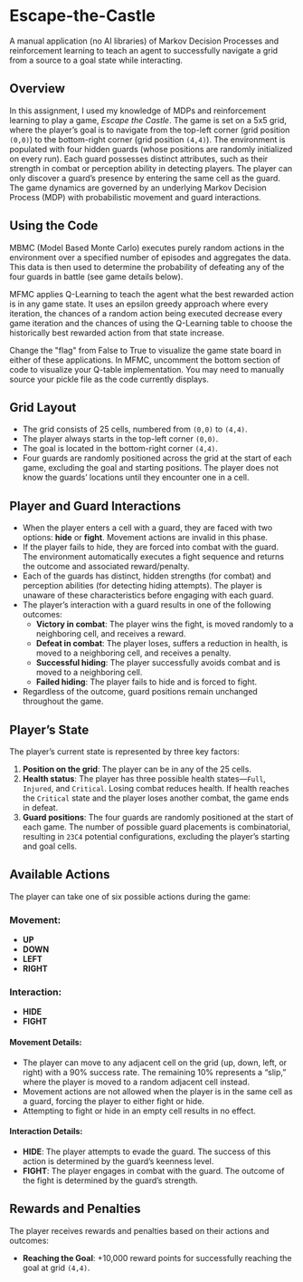 # Escape-the-Castle

A manual application (no AI libraries) of Markov Decision Processes and reinforcement learning to teach an agent to successfully navigate a grid from a source to a goal state while interacting.

## Overview
In this assignment, I used my knowledge of MDPs and reinforcement learning to play a game, *Escape the Castle*. The game is set on a 5x5 grid, where the player’s goal is to navigate from the top-left corner (grid position `(0,0)`) to the bottom-right corner (grid position `(4,4)`). The environment is populated with four hidden guards (whose positions are randomly initialized on every run). Each guard possesses distinct attributes, such as their strength in combat or perception ability in detecting players. The player can only discover a guard’s presence by entering the same cell as the guard. The game dynamics are governed by an underlying Markov Decision Process (MDP) with probabilistic movement and guard interactions.

## Using the Code
MBMC (Model Based Monte Carlo) executes purely random actions in the environment over a specified number of episodes and aggregates the data. This data is then used to determine the probability of defeating any of the four guards in battle (see game details below). 

MFMC applies Q-Learning to teach the agent what the best rewarded action is in any game state. It uses an epsilon greedy approach where every iteration, the chances of a random action being executed decrease every game iteration and the chances of using the Q-Learning table to choose the historically best rewarded action from that state increase.

Change the "flag" from False to True to visualize the game state board in either of these applications. In MFMC, uncomment the bottom section of code to visualize your Q-table implementation. You may need to manually source your pickle file as the code currently displays. 

## Grid Layout
- The grid consists of 25 cells, numbered from `(0,0)` to `(4,4)`.
- The player always starts in the top-left corner `(0,0)`.
- The goal is located in the bottom-right corner `(4,4)`.
- Four guards are randomly positioned across the grid at the start of each game, excluding the goal and starting positions. The player does not know the guards’ locations until they encounter one in a cell.

## Player and Guard Interactions
- When the player enters a cell with a guard, they are faced with two options: **hide** or **fight**. Movement actions are invalid in this phase.
- If the player fails to hide, they are forced into combat with the guard. The environment automatically executes a fight sequence and returns the outcome and associated reward/penalty.
- Each of the guards has distinct, hidden strengths (for combat) and perception abilities (for detecting hiding attempts). The player is unaware of these characteristics before engaging with each guard.
- The player’s interaction with a guard results in one of the following outcomes:
  - **Victory in combat**: The player wins the fight, is moved randomly to a neighboring cell, and receives a reward.
  - **Defeat in combat**: The player loses, suffers a reduction in health, is moved to a neighboring cell, and receives a penalty.
  - **Successful hiding**: The player successfully avoids combat and is moved to a neighboring cell.
  - **Failed hiding**: The player fails to hide and is forced to fight.
- Regardless of the outcome, guard positions remain unchanged throughout the game.

## Player’s State
The player’s current state is represented by three key factors:
1. **Position on the grid**: The player can be in any of the 25 cells.
2. **Health status**: The player has three possible health states—`Full`, `Injured`, and `Critical`. Losing combat reduces health. If health reaches the `Critical` state and the player loses another combat, the game ends in defeat.
3. **Guard positions**: The four guards are randomly positioned at the start of each game. The number of possible guard placements is combinatorial, resulting in `23C4` potential configurations, excluding the player’s starting and goal cells.

## Available Actions
The player can take one of six possible actions during the game: 

### Movement:
- **UP**
- **DOWN**
- **LEFT**
- **RIGHT**

### Interaction:
- **HIDE**
- **FIGHT**

#### Movement Details:
- The player can move to any adjacent cell on the grid (up, down, left, or right) with a 90% success rate. The remaining 10% represents a “slip,” where the player is moved to a random adjacent cell instead.
- Movement actions are not allowed when the player is in the same cell as a guard, forcing the player to either fight or hide. 
- Attempting to fight or hide in an empty cell results in no effect.

#### Interaction Details:
- **HIDE**: The player attempts to evade the guard. The success of this action is determined by the guard’s keenness level.
- **FIGHT**: The player engages in combat with the guard. The outcome of the fight is determined by the guard’s strength.

## Rewards and Penalties
The player receives rewards and penalties based on their actions and outcomes:
- **Reaching the Goal**: +10,000 reward points for successfully reaching the goal at grid `(4,4)`.
